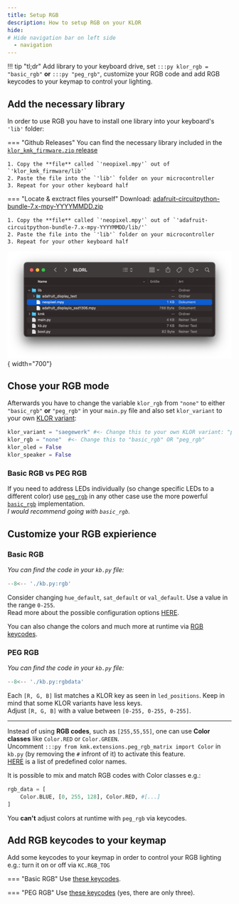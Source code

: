```yaml
---
title: Setup RGB
description: How to setup RGB on your KLOR
hide:
# Hide navigation bar on left side
  - navigation
---
```


!!! tip "tl;dr"
    Add library to your keyboard drive, set `:::py klor_rgb = "basic_rgb"` **or** `:::py "peg_rgb"`, customize your RGB code and add RGB keycodes to your keymap to control your lighting.
## Add the necessary library
In order to use RGB you have to install one library into your keyboard's `'lib'` folder:

=== "Github Releases"
    You can find the necessary library included in the [`klor_kmk_firmware.zip` release](https://github.com/moritz-john/kmk-config-klor/releases)

    1. Copy the **file** called `'neopixel.mpy'` out of `'klor_kmk_firmware/lib'`  
    2. Paste the file into the `'lib'` folder on your microcontroller  
    3. Repeat for your other keyboard half  

=== "Locate & exctract files yourself" 
    Download: [adafruit-circuitpython-bundle-7.x-mpy-YYYYMMDD.zip](https://github.com/adafruit/Adafruit_CircuitPython_Bundle/releases/)

    1. Copy the **file** called `'neopixel.mpy'` out of `'adafruit-circuitpython-bundle-7.x-mpy-YYYYMMDD/lib/'`  
    2. Paste the file into the `'lib'` folder on your microcontroller  
    3. Repeat for your other keyboard half  

![Image title](images/rgb_lib.png){ width="700"}

## Chose your RGB mode
Afterwards you have to change the variable `klor_rgb` from `"none"` to either `"basic_rgb"` **or** `"peg_rgb"` in your `main.py` file and also set `klor_variant` to your own [KLOR variant](https://github.com/GEIGEIGEIST/klor#layouts):

```python
klor_variant = "saegewerk" #<- Change this to your own KLOR variant: "polydactyl", "konrad", "yubitsume", "saegewerk"
klor_rgb = "none"  #<- Change this to "basic_rgb" OR "peg_rgb"
klor_oled = False
klor_speaker = False
```
### Basic RGB vs PEG RGB
If you need to address LEDs individually (so change specific LEDs to a different color) use [`peg_rgb`](http://kmkfw.io/docs/peg_rgb_matrix/) in any other case use the more powerful [`basic_rgb`](http://kmkfw.io/docs/rgb/) implementation.  
*I would recommend going with `basic_rgb`.*

## Customize your RGB expierience
### Basic RGB

*You can find the code in your `kb.py` file:*

```py title="kb.py"
--8<-- './kb.py:rgb'
```

Consider changing `hue_default`, `sat_default` or `val_default`. Use a value in the range `0-255`.  
Read more about the possible configuration options [HERE](http://kmkfw.io/docs/rgb/#configuration).

You can also change the colors and much more at runtime via [RGB keycodes](http://kmkfw.io/docs/rgb/#keycodes).

### PEG RGB

*You can find the code in your `kb.py` file:*

```py title="kb.py"
--8<-- './kb.py:rgbdata'
```

Each `[R, G, B]` list matches a KLOR key as seen in `led_positions`. Keep in mind that some KLOR variants have less keys.  
Adjust `[R, G, B]` with a value between `[0-255, 0-255, 0-255]`.

___

Instead of using **RGB codes**, such as `[255,55,55]`, one can use **Color classes** like `Color.RED` or `Color.GREEN`.  
Uncomment `:::py from kmk.extensions.peg_rgb_matrix import Color` in `kb.py` (by removing the `#` infront of it) to activate this feature.  
[HERE](https://github.com/KMKfw/kmk_firmware/blob/master/kmk/extensions/peg_rgb_matrix.py#L10) is a list of predefined color names.

It is possible to mix and match RGB codes with Color classes e.g.:

```py title="Example: RGB codes mixed with Color classes"
rgb_data = [
    Color.BLUE, [0, 255, 128], Color.RED, #[...]
]
```

You **can't** adjust colors at runtime with `peg_rgb` via keycodes.

## Add RGB keycodes to your keymap
Add some keycodes to your keymap in order to control your RGB lighting e.g.: turn it on or off via `KC.RGB_TOG`

=== "Basic RGB"
    Use [these keycodes](http://kmkfw.io/docs/rgb#keycodes).

=== "PEG RGB"
    Use [these keycodes](http://kmkfw.io/docs/peg_rgb_matrix/#keycodes) (yes, there are only three).